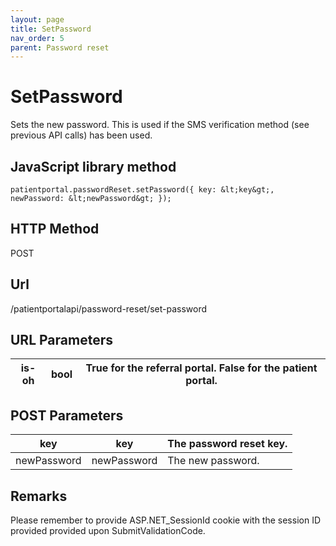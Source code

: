 ```yaml
---
layout: page
title: SetPassword
nav_order: 5
parent: Password reset
---
```


# SetPassword

Sets the new password. This is used if the SMS verification method (see previous API calls) has been used.

## JavaScript library method

```
patientportal.passwordReset.setPassword({ key: &lt;key&gt;, newPassword: &lt;newPassword&gt; });
```

## HTTP Method

POST

## ****Url****

/patientportalapi/password-reset/set-password

## URL Parameters

| is-oh | bool | True for the referral portal. False for the patient portal. |
| --- | --- | --- |

## POST Parameters

| key | key | The password reset key. |
| --- | --- | --- |
| newPassword | newPassword | The new password. |

## Remarks

Please remember to provide ASP.NET_SessionId cookie with the session ID provided provided upon SubmitValidationCode.
